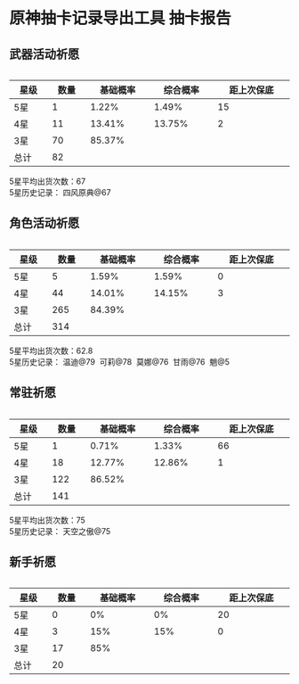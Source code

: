 <h1>原神抽卡记录导出工具 抽卡报告</h1>
<div id="app" class="markdown-body row"><div class="col-md-12 col-lg-6 col-xl-6"><h2> 武器活动祈愿 </h2> <div class="table-responsive"><table style="display: inline-table; min-width: max-content;"><thead><tr><th>星级</th> <th>数量</th> <th>基础概率</th> <th>综合概率</th> <th>距上次保底</th></tr></thead> <tbody><tr><td>5星</td> <td title="四风原典x1
" style="cursor: help;">1</td> <td>1.22%</td> <td>1.49%</td> <td>15</td></tr> <tr><td>4星</td> <td title="钟剑x3
祭礼剑x2
西风猎弓x2
迪奥娜x1
昭心x1
行秋x1
辛焱x1
" style="cursor: help;">11</td> <td>13.41%</td> <td>13.75%</td> <td>2</td></tr> <tr><td>3星</td> <td title="鸦羽弓x9
弹弓x6
魔导绪论x5
沐浴龙血的剑x8
铁影阔剑x6
冷刃x5
黎明神剑x4
黑缨枪x7
神射手之誓x7
翡玉法球x2
飞天御剑x4
讨龙英杰谭x3
以理服人x4
" style="cursor: help;">70</td> <td>85.37%</td> <td>&nbsp;</td> <td>&nbsp;</td></tr> <tr><td>总计</td> <td title="3星武器x70
4星武器x8
5星武器x1
4星角色x3
5星角色x0
" style="cursor: help;">82</td> <td>&nbsp;</td> <td>&nbsp;</td> <td>&nbsp;</td></tr></tbody></table></div> <span>5星平均出货次数：67<br></span> <span>5星历史记录：</span> <span style="margin-right: 0.5rem;">四风原典@67</span></div><div class="col-md-12 col-lg-6 col-xl-6"><h2> 角色活动祈愿 </h2> <div class="table-responsive"><table style="display: inline-table; min-width: max-content;"><thead><tr><th>星级</th> <th>数量</th> <th>基础概率</th> <th>综合概率</th> <th>距上次保底</th></tr></thead> <tbody><tr><td>5星</td> <td title="温迪x1
可莉x1
莫娜x1
甘雨x1
魈x1
" style="cursor: help;">5</td> <td>1.59%</td> <td>1.59%</td> <td>0</td></tr> <tr><td>4星</td> <td title="北斗x1
菲谢尔x3
流浪乐章x2
芭芭拉x2
祭礼弓x1
西风长枪x1
香菱x3
行秋x11
砂糖x2
西风大剑x3
绝弦x1
诺艾尔x4
迪奥娜x1
凝光x2
昭心x1
辛焱x1
重云x2
雷泽x1
雨裁x1
笛剑x1
" style="cursor: help;">44</td> <td>14.01%</td> <td>14.15%</td> <td>3</td></tr> <tr><td>3星</td> <td title="铁影阔剑x26
弹弓x25
黑缨枪x23
魔导绪论x15
神射手之誓x15
沐浴龙血的剑x27
黎明神剑x19
飞天御剑x23
讨龙英杰谭x13
翡玉法球x22
冷刃x13
以理服人x20
鸦羽弓x24
" style="cursor: help;">265</td> <td>84.39%</td> <td>&nbsp;</td> <td>&nbsp;</td></tr> <tr><td>总计</td> <td title="3星武器x265
4星武器x11
5星武器x0
4星角色x33
5星角色x5
" style="cursor: help;">314</td> <td>&nbsp;</td> <td>&nbsp;</td> <td>&nbsp;</td></tr></tbody></table></div> <span>5星平均出货次数：62.8<br></span> <span>5星历史记录：</span> <span style="margin-right: 0.5rem;">温迪@79</span><span style="margin-right: 0.5rem;">可莉@78</span><span style="margin-right: 0.5rem;">莫娜@76</span><span style="margin-right: 0.5rem;">甘雨@76</span><span style="margin-right: 0.5rem;">魈@5</span></div><div class="col-md-12 col-lg-6 col-xl-6"><h2> 常驻祈愿 </h2> <div class="table-responsive"><table style="display: inline-table; min-width: max-content;"><thead><tr><th>星级</th> <th>数量</th> <th>基础概率</th> <th>综合概率</th> <th>距上次保底</th></tr></thead> <tbody><tr><td>5星</td> <td title="天空之傲x1
" style="cursor: help;">1</td> <td>0.71%</td> <td>1.33%</td> <td>66</td></tr> <tr><td>4星</td> <td title="安柏x2
祭礼残章x2
流浪乐章x1
雷泽x1
祭礼弓x2
丽莎x1
重云x2
绝弦x1
芭芭拉x1
西风剑x1
菲谢尔x1
凝光x1
祭礼剑x1
诺艾尔x1
" style="cursor: help;">18</td> <td>12.77%</td> <td>12.86%</td> <td>1</td></tr> <tr><td>3星</td> <td title="沐浴龙血的剑x9
神射手之誓x5
冷刃x16
黎明神剑x9
鸦羽弓x12
弹弓x14
以理服人x9
黑缨枪x8
飞天御剑x7
魔导绪论x6
翡玉法球x7
讨龙英杰谭x10
铁影阔剑x10
" style="cursor: help;">122</td> <td>86.52%</td> <td>&nbsp;</td> <td>&nbsp;</td></tr> <tr><td>总计</td> <td title="3星武器x122
4星武器x8
5星武器x1
4星角色x10
5星角色x0
" style="cursor: help;">141</td> <td>&nbsp;</td> <td>&nbsp;</td> <td>&nbsp;</td></tr></tbody></table></div> <span>5星平均出货次数：75<br></span> <span>5星历史记录：</span> <span style="margin-right: 0.5rem;">天空之傲@75</span></div><div class="col-md-12 col-lg-6 col-xl-6"><h2> 新手祈愿 </h2> <div class="table-responsive"><table style="display: inline-table; min-width: max-content;"><thead><tr><th>星级</th> <th>数量</th> <th>基础概率</th> <th>综合概率</th> <th>距上次保底</th></tr></thead> <tbody><tr><td>5星</td> <td title="" style="cursor: help;">0</td> <td>0%</td> <td>0%</td> <td>20</td></tr> <tr><td>4星</td> <td title="诺艾尔x1
香菱x1
砂糖x1
" style="cursor: help;">3</td> <td>15%</td> <td>15%</td> <td>0</td></tr> <tr><td>3星</td> <td title="以理服人x3
魔导绪论x2
鸦羽弓x1
黑缨枪x2
神射手之誓x3
讨龙英杰谭x1
翡玉法球x1
弹弓x1
飞天御剑x1
铁影阔剑x2
" style="cursor: help;">17</td> <td>85%</td> <td>&nbsp;</td> <td>&nbsp;</td></tr> <tr><td>总计</td> <td title="3星武器x17
4星武器x0
5星武器x0
4星角色x3
5星角色x0
" style="cursor: help;">20</td> <td>&nbsp;</td> <td>&nbsp;</td> <td>&nbsp;</td></tr></tbody></table></div> <!----> <!----> </div></div>